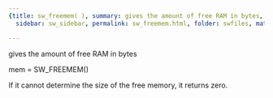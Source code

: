 ```yaml
---
{title: sw_freemem( ), summary: gives the amount of free RAM in bytes, keywords: sample,
  sidebar: sw_sidebar, permalink: sw_freemem.html, folder: swfiles, mathjax: 'true'}

---
```

gives the amount of free RAM in bytes
 
mem = SW_FREEMEM()
 
If it cannot determine the size of the free memory, it returns zero.
 
